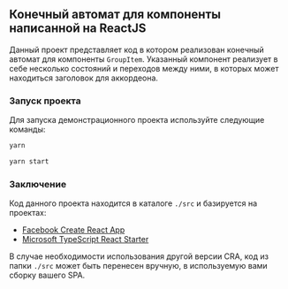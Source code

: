 ## Конечный автомат для компоненты написанной на ReactJS

Данный проект представляет код в котором реализован конечный автомат для
компоненты `GroupItem`. Указанный компонент реализует в себе несколько состояний
и переходов между ними, в которых может находиться заголовок для аккордеона.

### Запуск проекта

Для запуска демонстрационного проекта используйте следующие команды:<br>

```bash
yarn
```

```bash
yarn start
```

### Заключение

Код данного проекта находится в каталоге `./src` и базируется на проектах:

- [Facebook Create React App](https://github.com/facebook/create-react-app)
- [Microsoft TypeScript React Starter](https://github.com/Microsoft/TypeScript-React-Starter)

В случае необходимости использования другой версии CRA, код из папки `./src`
может быть перенесен вручную, в используемую вами сборку вашего SPA.
